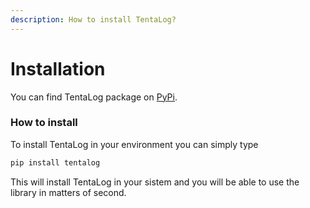 ```yaml
---
description: How to install TentaLog?
---
```


# Installation

You can find TentaLog package on [PyPi](https://pypi.org/project/tentalog/).

### How to install

To install TentaLog in your environment you can simply type

```bash
pip install tentalog
```

This will install TentaLog in your sistem and you will be able to use the library in matters of second.

